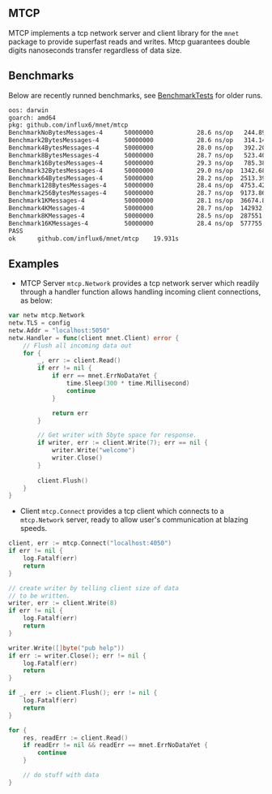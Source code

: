 MTCP
-------
MTCP implements a tcp network server and client library for the `mnet` package to provide superfast reads and writes. Mtcp guarantees double digits nanoseconds transfer regardless of data size.


## Benchmarks

Below are recently runned benchmarks, see [BenchmarkTests](./benchmark.txt) for older runs.

```bash
oos: darwin
goarch: amd64
pkg: github.com/influx6/mnet/mtcp
BenchmarkNoBytesMessages-4    	50000000	        28.6 ns/op	 244.89 MB/s	       0 B/op	       0 allocs/op
Benchmark2BytesMessages-4     	50000000	        28.6 ns/op	 314.14 MB/s	       0 B/op	       0 allocs/op
Benchmark4BytesMessages-4     	50000000	        28.0 ns/op	 392.20 MB/s	       0 B/op	       0 allocs/op
Benchmark8BytesMessages-4     	50000000	        28.7 ns/op	 523.40 MB/s	       0 B/op	       0 allocs/op
Benchmark16BytesMessages-4    	50000000	        29.3 ns/op	 785.38 MB/s	       0 B/op	       0 allocs/op
Benchmark32BytesMessages-4    	50000000	        29.0 ns/op	1342.68 MB/s	       0 B/op	       0 allocs/op
Benchmark64BytesMessages-4    	50000000	        28.2 ns/op	2513.39 MB/s	       0 B/op	       0 allocs/op
Benchmark128BytesMessages-4   	50000000	        28.4 ns/op	4753.42 MB/s	       0 B/op	       0 allocs/op
Benchmark256BytesMessages-4   	50000000	        28.7 ns/op	9173.86 MB/s	       0 B/op	       0 allocs/op
Benchmark1KMessages-4         	50000000	        28.1 ns/op	36674.89 MB/s	       0 B/op	       0 allocs/op
Benchmark4KMessages-4         	50000000	        28.7 ns/op	142932.97 MB/s	       0 B/op	       0 allocs/op
Benchmark8KMessages-4         	50000000	        28.5 ns/op	287551.97 MB/s	       0 B/op	       0 allocs/op
Benchmark16KMessages-4        	50000000	        28.4 ns/op	577755.46 MB/s	       0 B/op	       0 allocs/op
PASS
ok  	github.com/influx6/mnet/mtcp	19.931s
```

## Examples

- MTCP Server
`mtcp.Network` provides a tcp network server which readily through a handler function allows handling incoming client connections, as below: 

```go
var netw mtcp.Network
netw.TLS = config
netw.Addr = "localhost:5050"
netw.Handler = func(client mnet.Client) error {
    // Flush all incoming data out
    for {
        _, err := client.Read()
        if err != nil {
            if err == mnet.ErrNoDataYet {
                time.Sleep(300 * time.Millisecond)
                continue
            }

            return err
        }

		// Get writer with 5byte space for response.
		if writer, err := client.Write(7); err == nil {
			writer.Write("welcome")
			writer.Close()
		}
		
		client.Flush()
    }
}

```

- Client
`mtcp.Connect` provides a tcp client which connects to a `mtcp.Network` server, ready to allow user's communication at blazing speeds.

```go
client, err := mtcp.Connect("localhost:4050")
if err != nil {
    log.Fatalf(err)
    return
}

// create writer by telling client size of data
// to be written.
writer, err := client.Write(8)
if err != nil {
    log.Fatalf(err)
    return
}

writer.Write([]byte("pub help"))
if err := writer.Close(); err != nil {
    log.Fatalf(err)
    return
}

if _, err := client.Flush(); err != nil {
    log.Fatalf(err)
    return
}

for {
    res, readErr := client.Read()
    if readErr != nil && readErr == mnet.ErrNoDataYet {
        continue
    }

    // do stuff with data
}
```